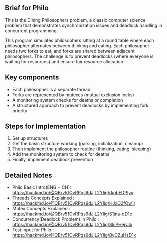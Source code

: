 ## Brief for Philo
This is the Dining Philosophers problem, a classic computer science problem that demonstrates synchronization issues and deadlock handling in concurrent programming. 

This program simulates philosophers sitting at a round table where each philosopher alternates between thinking and eating. Each philosopher needs two forks to eat, and forks are shared between adjacent philosophers. The challenge is to prevent deadlocks (where everyone is waiting for resources) and ensure fair resource allocation.

## Key components
+ Each philosopher is a separate thread
+ Forks are represented by mutexes (mutual exclusion locks)
+ A monitoring system checks for deaths or completion
+ A structured approach to prevent deadlocks by implementing fork priority

## Steps for Implementation
1. Set up structures
2. Get the basic structure working (parsing, initialization, cleanup)
3. Then implement the philosopher routine (thinking, eating, sleeping)
4. Add the monitoring system to check for deaths
5. Finally, implement deadlock prevention

## Detailed Notes

+ Philo Basic Intro(ENG + CH): https://hackmd.io/@QBrv51OvRPqs9dJjL2YIig/rknbEDPIyx
+ Threads Concepts Explained : https://hackmd.io/@QBrv51OvRPqs9dJjL2YIig/HJxO2fOw1l
+ Mutex Concepts Explained : https://hackmd.io/@QBrv51OvRPqs9dJjL2YIig/S1jna-dD1e
+ Concurrency(Deadlock Problem) in Philo : https://hackmd.io/@QBrv51OvRPqs9dJjL2YIig/SklPHejvJx
+ Test Input for Philo : https://hackmd.io/@QBrv51OvRPqs9dJjL2YIig/ByCZuHsD1x
